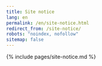 ```yaml
---
title: Site notice
lang: en
permalink: /en/site-notice.html
redirect_from: /site-notice/
robots: "noindex, nofollow"
sitemap: false
---
```


{% include pages/site-notice.md %}
